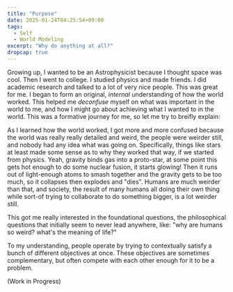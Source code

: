 ```yaml
---
title: "Purpose"
date: 2025-01-24T04:25:54+09:00
tags:
  - Self
  - World Modeling
excerpt: "Why do anything at all?"
dropcap: true
---
```


Growing up, I wanted to be an Astrophysicist because I thought space was cool.
Then I went to college. I studied physics and made friends. I did academic research and talked to a lot of very nice people. This was great for me. I began to form an original, *internal* understanding of how the world worked. This helped me *deconfuse* myself on what was important in the world to me, and how I might go about achieving what I wanted to in the world. This was a formative journey for me, so let me try to breifly explain:

As I learned how the world worked, I got more and more confused because the world was really really detailed and weird, the people were weirder still, and nobody had any idea what was going on. Specifically, things like stars at least made some sense as to why they worked that way, if we started from physics. Yeah, gravity binds gas into a proto-star, at some point this gets hot enough to do some nuclear fusion, it starts glowing! Then it runs out of light-enough atoms to smash together and the gravity gets to be too much, so it collapses then explodes and "dies". Humans are much weirder than that, and society, the result of many humans all doing their own thing while sort-of trying to collaborate to do something bigger, is a lot weirder still.

This got me really interested in the foundational questions, the philosophical questions that initially seem to never lead anywhere, like: "why are humans so weird? what's the meaning of life?"

To my understanding, people operate by trying to contextually satisfy a bunch of different objectives at once. These objectives are sometimes complementary, but often compete with each other enough for it to be a problem. 

(Work in Progress)